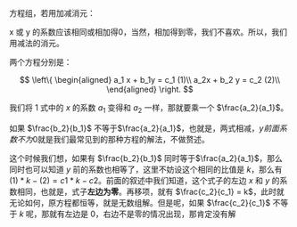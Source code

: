方程组，若用加减消元：

x 或 y 的系数应该相同或相加得0，当然，相加得到零，我们不喜欢。所以，我们用减法的消元。

两个方程分别是：

$$ \left\{
\begin{aligned}
a_1 x + b_1y = c_1 (1)\\
a_2x + b_2 y = c_2 (2)\\
\end{aligned}
\right.
$$

我们将 1 式中的 $x$ 的系数 $a_1$ 变得和 $a_2$ 一样，那就要乘一个 $\frac{a_2}{a_1}$。

如果 $\frac{b_2}{b_1}$ 不等于$\frac{a_2}{a_1}$，也就是，两式相减，$y 前面系数不为 0$就是我们最常见到的那种方程的解法，不做赘述。

这个时候我们想，如果有 $\frac{b_2}{b_1}$ 同时等于$\frac{a_2}{a_1}$，那么同时也可以知道 $y$ 前的系数也相等了，这里不妨设这个相同的比值是 $k$，那么有 $(1) * k - (2) = c1 * k - c2$。前面的叙述中我们知道，这个式子的左边 $x$ 和 $y$ 的系数相同，也就是，式子**左边为零**。再移项，就有 $\frac{c_2}{c_1} = k$，此时就无论如何，原方程都恒等，就是无数组解。但是呢，如果 $\frac{c_2}{c_1}$ 不等于 $k$ 呢，那就有左边是 0，右边不是零的情况出现，那肯定没有解